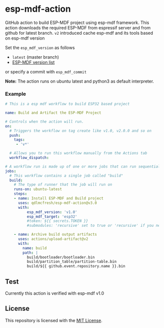 # esp-mdf-action

GitHub action to build ESP-MDF project using esp-mdf framework. This action downloads the required ESP-MDF from espressif server and from github for latest branch. `v2` introduced cache esp-mdf and its tools based on esp-mdf version

Set the `esp_mdf_version` as follows
- `latest` (master branch)
- [ESP-MDF version list](https://github.com/espressif/esp-mdf/tags)

or specify a commit with `esp_mdf_commit`


**Note:**
The action runs on ubuntu latest and python3 as default interpreter.

### Example
```yml
# This is a esp mdf workflow to build ESP32 based project

name: Build and Artifact the ESP-MDF Project

# Controls when the action will run. 
on:
  # Triggers the workflow on tag create like v1.0, v2.0.0 and so on
  push:
    tags:
     - 'v*'

  # Allows you to run this workflow manually from the Actions tab
  workflow_dispatch:

# A workflow run is made up of one or more jobs that can run sequentially or in parallel
jobs:
  # This workflow contains a single job called "build"
  build:
    # The type of runner that the job will run on
    runs-on: ubuntu-latest
    steps:
    - name: Install ESP-MDF and Build project
      uses: qdlmcfresh/esp-mdf-action@v3.0
      with: 
          esp_mdf_version: 'v1.0'
          esp_mdf_target: 'esp32'
          #token: ${{ secrets.TOKEN }}
          #submodules: 'recursive' set to true or 'recursive' if you need submodules

    - name: Archive build output artifacts
      uses: actions/upload-artifact@v2
      with:
        name: build
        path: |
          build/bootloader/bootloader.bin
          build/partition_table/partition-table.bin
          build/${{ github.event.repository.name }}.bin

```

## Test

Currently this action is verified with esp-mdf v1.0

## License

This repository is licensed with the [MIT License](LICENSE).